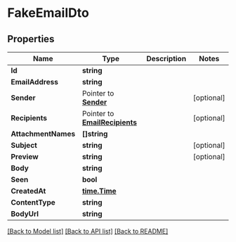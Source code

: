 # FakeEmailDto

## Properties

Name | Type | Description | Notes
------------ | ------------- | ------------- | -------------
**Id** | **string** |  | 
**EmailAddress** | **string** |  | 
**Sender** | Pointer to [**Sender**](Sender) |  | [optional] 
**Recipients** | Pointer to [**EmailRecipients**](EmailRecipients) |  | [optional] 
**AttachmentNames** | **[]string** |  | 
**Subject** | **string** |  | [optional] 
**Preview** | **string** |  | [optional] 
**Body** | **string** |  | 
**Seen** | **bool** |  | 
**CreatedAt** | [**time.Time**](time.Time) |  | 
**ContentType** | **string** |  | 
**BodyUrl** | **string** |  | 

[[Back to Model list]](../README#documentation-for-models) [[Back to API list]](../README#documentation-for-api-endpoints) [[Back to README]](../README)


